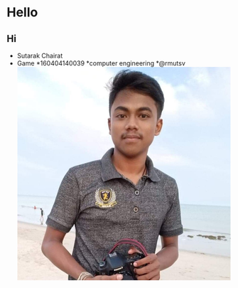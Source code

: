 # Hello
## Hi
* Sutarak Chairat
* Game
*160404140039
*computer engineering
*@rmutsv
![GitHub Logo](ggg.jpg)
